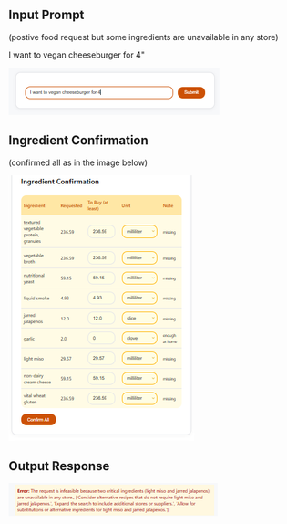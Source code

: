 ## Input Prompt 
(postive food request but some ingredients are unavailable in any store)

I want to vegan cheeseburger for 4"

![prompt2](media/prompt2.png)

## Ingredient Confirmation

(confirmed all as in the image below)

![conf2](media/conf2.png)

## Output Response
![output2](media/output2.png)